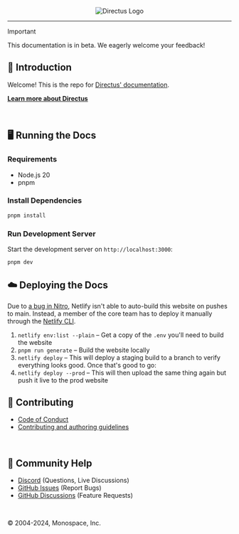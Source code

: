 <p align="center"><img alt="Directus Logo" src="https://user-images.githubusercontent.com/522079/158864859-0fbeae62-9d7a-4619-b35e-f8fa5f68e0c8.png"></p>

---

> [!IMPORTANT]  
> This documentation is in beta. We eagerly welcome your feedback!

## 🐰 Introduction

Welcome! This is the repo for [Directus' documentation](https://docs.directus.io).

**[Learn more about Directus](https://directus.io)**

<br />

## 🖥️ Running the Docs

### Requirements

- Node.js 20
- pnpm

### Install Dependencies

```bash
pnpm install
```

### Run Development Server

Start the development server on `http://localhost:3000`:

```bash
pnpm dev
```

## ☁️ Deploying the Docs

Due to [a bug in Nitro](https://github.com/nitrojs/nitro/issues/1484), Netlify isn't able to
auto-build this website on pushes to main. Instead, a member of the core team has to deploy it
manually through the [Netlify CLI](https://docs.netlify.com/cli/get-started/).

1. `netlify env:list --plain` – Get a copy of the `.env` you'll need to build the website
1. `pnpm run generate` – Build the website locally
1. `netlify deploy` – This will deploy a staging build to a branch to verify everything looks good.
   Once that's good to go:
1. `netlify deploy --prod` – This will then upload the same thing again but push it live to the prod
   website

## 🚀 Contributing

- [Code of Conduct](https://directus.io/docs/community/overview/conduct)
- [Contributing and authoring guidelines](https://directus.io/docs/community/contribution/documentation)

<br />

## 🤔 Community Help

- [Discord](https://directus.chat) (Questions, Live Discussions)
- [GitHub Issues](https://github.com/directus/docs/issues) (Report Bugs)
- [GitHub Discussions](https://github.com/directus/docs/discussions) (Feature Requests)

<br />

© 2004-2024, Monospace, Inc.
